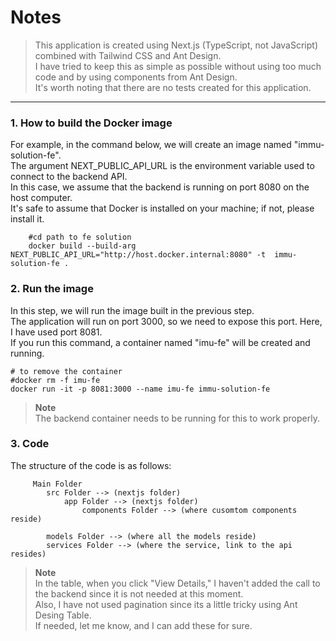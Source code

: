 # Notes
> This application is created using Next.js (TypeScript, not JavaScript) combined with Tailwind CSS and Ant Design.
> <br/> I have tried to keep this as simple as possible without using too much code and by using components from Ant Design.
> <br/> It's worth noting that there are no tests created for this application.
---

### 1. How to build the Docker image

For example, in the command below, we will create an image named "immu-solution-fe".
<br/> The argument NEXT_PUBLIC_API_URL is the environment variable used to connect to the backend API.
<br/> In this case, we assume that the backend is running on port 8080 on the host computer.
<br/> It's safe to assume that Docker is installed on your machine; if not, please install it.

```shell
    #cd path to fe solution
    docker build --build-arg NEXT_PUBLIC_API_URL="http://host.docker.internal:8080" -t  immu-solution-fe .
```

### 2. Run the image

In this step, we will run the image built in the previous step.<br>
The application will run on port 3000, so we need to expose this port. Here, I have used port 8081.<br>
If you run this command, a container named "imu-fe" will be created and running.

```shell
# to remove the container 
#docker rm -f imu-fe
docker run -it -p 8081:3000 --name imu-fe immu-solution-fe
```

> **Note** <br>
> The backend container needs to be running for this to work properly.


### 3. Code 

The structure of the code is as follows: <br>
``` 
     Main Folder
        src Folder --> (nextjs folder)
            app Folder --> (nextjs folder)
                components Folder --> (where cusomtom components reside)
                
        models Folder --> (where all the models reside)
        services Folder --> (where the service, link to the api resides)
```


> **Note** <br>
> In the table, when you click "View Details," I haven't added the call to the backend since it is not needed at this moment.<br/>
> Also, I have not used pagination since its a little tricky using Ant Desing Table. <br/>
> If needed, let me know, and I can add these for sure. <br/>